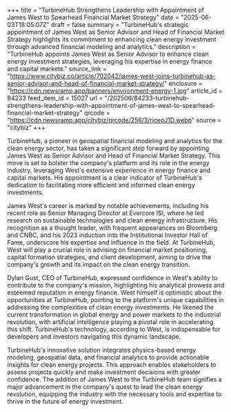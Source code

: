 +++
title = "TurbineHub Strengthens Leadership with Appointment of James West to Spearhead Financial Market Strategy"
date = "2025-06-03T18:05:07Z"
draft = false
summary = "TurbineHub's strategic appointment of James West as Senior Advisor and Head of Financial Market Strategy highlights its commitment to enhancing clean energy investment through advanced financial modeling and analytics."
description = "TurbineHub appoints James West as Senior Advisor to enhance clean energy investment strategies, leveraging his expertise in energy finance and capital markets."
source_link = "https://www.citybiz.co/article/702042/james-west-joins-turbinehub-as-senior-advisor-and-head-of-financial-market-strategy/"
enclosure = "https://cdn.newsramp.app/banners/environment-energy-1.jpg"
article_id = 84233
feed_item_id = 15027
url = "/202506/84233-turbinehub-strengthens-leadership-with-appointment-of-james-west-to-spearhead-financial-market-strategy"
qrcode = "https://cdn.newsramp.app/citybiz/qrcode/256/3/riceoJ1D.webp"
source = "citybiz"
+++

<p>TurbineHub, a pioneer in geospatial financial modeling and analytics for the clean energy sector, has taken a significant step forward by appointing James West as Senior Advisor and Head of Financial Market Strategy. This move is set to bolster the company's platform and its role in the energy industry, leveraging West's extensive experience in energy finance and capital markets. His appointment is a clear indicator of TurbineHub's dedication to facilitating more efficient and informed clean energy investments.</p><p>James West's career is marked by notable achievements, including his recent role as Senior Managing Director at Evercore ISI, where he led research on sustainable technologies and clean energy infrastructure. His recognition as a thought leader, with frequent appearances on Bloomberg and CNBC, and his 2023 induction into the Institutional Investor Hall of Fame, underscore his expertise and influence in the field. At TurbineHub, West will play a crucial role in advising on financial market positioning, capital formation strategies, and client development, aiming to drive the company's growth and its impact on the clean energy transition.</p><p>Dylan Gust, CEO of TurbineHub, expressed confidence in West's ability to contribute to the company's mission, highlighting his analytical prowess and esteemed reputation in energy finance. West himself is optimistic about the opportunities at TurbineHub, pointing to the platform's unique capabilities in addressing the complexities of clean energy investments. He likened the current transformation in global energy and power markets to the industrial revolution, with artificial intelligence playing a pivotal role in accelerating this shift. TurbineHub's technology, according to West, is indispensable for developers and investors navigating this dynamic landscape.</p><p>TurbineHub's innovative solution integrates physics-based energy modeling, geospatial data, and financial analytics to provide actionable insights for clean energy projects. This approach enables stakeholders to assess projects quickly and make investment decisions with greater confidence. The addition of James West to the TurbineHub team signifies a major advancement in the company's quest to lead the clean energy revolution, equipping the industry with the necessary tools and expertise to thrive in the future of energy investment.</p>